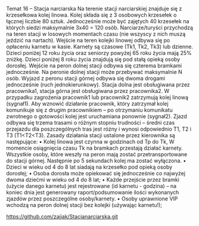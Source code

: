 Temat 16 – Stacja narciarska
Na terenie stacji narciarskiej znajduje się z krzesełkowa kolej linowa. Kolej składa się z 3 osobowych krzesełek o łącznej liczbie 80 sztuk. Jednocześnie może być zajętych 40 krzesełek na których siedzi maksymalnie 3x40 = 120 osób. Narciarze/turyści przychodzą na teren stacji w losowych momentach czasu (nie wszyscy z nich muszą jeździć na nartach). Wejście na teren kolejki linowej odbywa się po opłaceniu karnetu w kasie. Karnety są czasowe (Tk1, Tk2, Tk3) lub dzienne. Dzieci poniżej 12 roku życia oraz seniorzy powyżej 65 roku życia mają 25% zniżkę. Dzieci poniżej 8 roku życia znajdują się pod stałą opieką osoby dorosłej.
Wejście na peron dolnej stacji odbywa się czterema bramkami jednocześnie. Na peronie dolnej stacji może przebywać maksymalnie N osób. Wyjazd z peronu stacji górnej odbywa się dwoma drogami jednocześnie (ruch jednokierunkowy). Stacja dolna jest obsługiwana przez pracownika1, stacja górna jest obsługiwana przez pracownika2. W przypadku zagrożenia pracownik1 lub pracownik2 zatrzymują kolej linową (sygnał1). Aby wznowić działanie pracownik, który zatrzymał kolej komunikuje się z drugim pracownikiem – po otrzymaniu komunikatu zwrotnego o gotowości kolej jest uruchamiana ponownie (sygnał2).
Zjazd odbywa się trzema trasami o różnym stopniu trudności – średni czas przejazdu dla poszczególnych tras jest różny i wynosi odpowiednio T1, T2 i T3 (T1<T2<T3).
Zasady działania stacji ustalone przez kierownika są następujące:
•
Kolej linowa jest czynna w godzinach od Tp do Tk, W momencie osiągnięcia czasu Tk na bramkach przestają działać karnety. Wszystkie osoby, które weszły na peron mają zostać przetransportowane do stacji górnej. Następnie po 5 sekundach kolej ma zostać wyłączona.
•
Dzieci w wieku od 4 do 8 lat siadają na krzesełko pod opieką osoby dorosłej;
•
Osoba dorosła może opiekować się jednocześnie co najwyżej dwoma dziećmi w wieku od 4 do 8 lat;
•
Każde przejście przez bramki (użycie danego karnetu) jest rejestrowane (id karnetu - godzina) – na koniec dnia jest generowany raport/podsumowanie ilości wykonanych zjazdów przez poszczególne osoby/karnety.
•
Osoby uprawnione VIP wchodzą na peron dolnej stacji bez kolejki (używając karnetu!);

https://github.com/zajjak/Stacjanarciarska.git